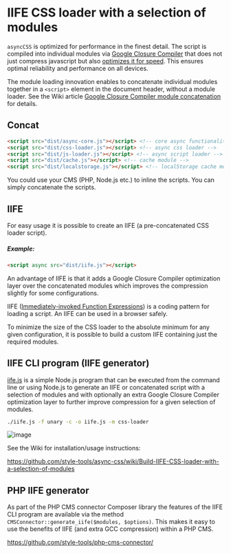# IIFE CSS loader with a selection of modules

`asyncCSS` is optimized for performance in the finest detail. The script is compiled into individual modules via [Google Closure Compiler](https://developers.google.com/closure/compiler/) that does not just compress javascript but also [optimizes it for speed](https://developers.google.com/closure/compiler/). This ensures optimal reliability and performance on all devices. 

The module loading innovation enables to concatenate individual modules together in a `<script>` element in the document header, without a module loader. See the Wiki article [Google Closure Compiler module concatenation](https://github.com/style-tools/async-css/wiki/CMS-integration:-Google-Closure-Compiler-module-concatenation) for details.

## Concat

```html
<script src="dist/async-core.js"></script> <!-- core async functionality -->
<script src="dist/css-loader.js"></script> <!-- async css loader -->
<script src="dist/js-loader.js"></script> <!-- async script loader -->
<script src="dist/cache.js"></script> <!-- cache module -->
<script src="dist/localstorage.js"></script> <!-- localStorage cache module -->
```

You could use your CMS (PHP, Node.js etc.) to inline the scripts. You can simply concatenate the scripts.

## IIFE

For easy usage it is possible to create an IIFE (a pre-concatenated CSS loader script). 

##### Example:

```html
<script async src="dist/iife.js"></script>
```

An advantage of IIFE is that it adds a Google Closure Compiler optimization layer over the concatenated modules which improves the compression slightly for some configurations.

IIFE ([Immediately-invoked Function Expressions](https://medium.com/@vvkchandra/essential-javascript-mastering-immediately-invoked-function-expressions-67791338ddc6)) is a coding pattern for loading a script. An IIFE can be used in a browser safely.

To minimize the size of the CSS loader to the absolute minimum for any given configuration, it is possible to build a custom IIFE containing just the required modules.

## IIFE CLI program (IIFE generator)

[iife.js](https://github.com/style-tools/async-css/blob/master/iife.js) is a simple Node.js program that can be executed from the command line or using Node.js to generate an IIFE or concatenated script with a selection of modules and with optionally an extra Google Closure Compiler optimization layer to further improve compression for a given selection of modules.

```bash
./iife.js -f unary -c -o iife.js -m css-loader
```

![image](https://user-images.githubusercontent.com/8843669/50726640-26d2aa00-1110-11e9-8127-19a716d01774.png)

See the Wiki for installation/usage instructions:

https://github.com/style-tools/async-css/wiki/Build-IIFE-CSS-loader-with-a-selection-of-modules

## PHP IIFE generator

As part of the PHP CMS connector Composer library the features of the IIFE CLI program are available via the method `CMSConnector::generate_iife($modules, $options)`. This makes it easy to use the benefits of IIFE (and extra GCC compression) within a PHP CMS.

https://github.com/style-tools/php-cms-connector/